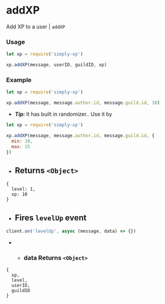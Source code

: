 # addXP

Add XP to a user | `addXP`

### Usage

```js
let xp = require('simply-xp')

xp.addXP(message, userID, guildID, xp)
```

### Example

```js
let xp = require('simply-xp')

xp.addXP(message, message.author.id, message.guild.id, 10)
```

- **_Tip:_** It has built in randomizer.. Use it by

```js
let xp = require('simply-xp')

xp.addXP(message, message.author.id, message.guild.id, {
  min: 10,
  max: 25
})
```

- ## Returns `<Object>`

```
{
  level: 1,
  xp: 10
}
```

- ## Fires `levelUp` event

```js
client.on('levelUp', async (message, data) => {})
```

- - ### data Returns `<Object>`

```
{
  xp,
  level,
  userID,
  guildID
}
```
